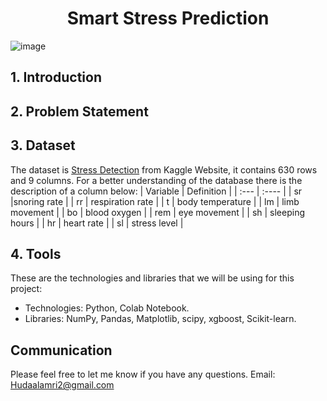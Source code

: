 <h1 align="center">Smart Stress Prediction</h1>

![image](https://drive.google.com/uc?export=view&id=1h_0sG7wH7bdIxr-u5QV4hMQ8j0ik8HeC)

## 1. Introduction

## 2. Problem Statement

## 3. Dataset
The dataset is [Stress Detection](http://effectif.com/nesta) from Kaggle Website, it contains 630 rows and 9 columns. For a better understanding of the database there is the description of a column below:
| Variable | Definition |
| :--- |    :----   |
| sr |snoring rate |
| rr | respiration rate |
| t | body temperature |
| lm | limb movement |
| bo | blood oxygen |
| rem | eye movement |
| sh | sleeping hours |
| hr | heart rate |
| sl | stress level |

## 4. Tools
These are the technologies and libraries that we will be using for this project:

* Technologies: Python, Colab Notebook.
* Libraries: NumPy, Pandas, Matplotlib, scipy, xgboost, Scikit-learn.

## Communication
Please feel free to let me know if you have any questions. Email: <Hudaalamri2@gmail.com>

